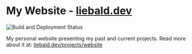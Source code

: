 # My Website - [liebald.dev](https://liebald.dev)

![Build and Deployment Status](https://github.com/aliebald/aliebald.github.io/actions/workflows/pages.yml/badge.svg)

My personal website presenting my past and current projects. Read more about it at: [liebald.dev/projects/website](https://liebald.dev/projects/website)
